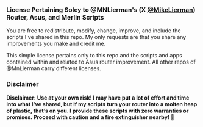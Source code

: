 ### License Pertaining Soley to @MNLierman's (X [@MikeLierman](https://x.com/MikeLierman)) Router, Asus, and Merlin Scripts
You are free to redistribute, modify, change, improve, and include the scripts I've shared in this repo. My only requests are that you share any improvements you make and credit me.

This simple license pertains only to this repo and the scripts and apps contained within and related to Asus router improvement. All other repos of @MnLierman carry different licenses.

### Disclaimer
**Disclaimer: Use at your own risk! I may have put a lot of effort and time into what I've shared, but if my scripts turn your router into a molten heap of plastic, that’s on you. I provide these scripts with zero warranties or promises. Proceed with caution and a fire extinguisher nearby! 🧯**
